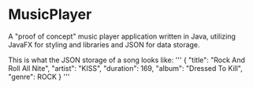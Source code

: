 # MusicPlayer
A "proof of concept" music player application written in Java, utilizing JavaFX for styling and libraries and JSON for data storage.

This is what the JSON storage of a song looks like:
'''
  {
    "title": "Rock And Roll All Nite",
    "artist": "KISS",
    "duration": 169,
    "album": "Dressed To Kill",
    "genre": ROCK
  }
  '''
